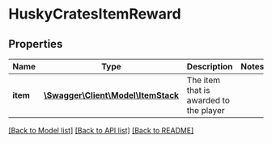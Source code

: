 # HuskyCratesItemReward

## Properties
Name | Type | Description | Notes
------------ | ------------- | ------------- | -------------
**item** | [**\Swagger\Client\Model\ItemStack**](ItemStack.md) | The item that is awarded to the player | 

[[Back to Model list]](../README.md#documentation-for-models) [[Back to API list]](../README.md#documentation-for-api-endpoints) [[Back to README]](../README.md)


